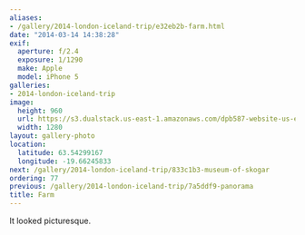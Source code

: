 ```yaml
---
aliases:
- /gallery/2014-london-iceland-trip/e32eb2b-farm.html
date: "2014-03-14 14:38:28"
exif:
  aperture: f/2.4
  exposure: 1/1290
  make: Apple
  model: iPhone 5
galleries:
- 2014-london-iceland-trip
image:
  height: 960
  url: https://s3.dualstack.us-east-1.amazonaws.com/dpb587-website-us-east-1/asset/gallery/2014-london-iceland-trip/e32eb2b-farm~1280.jpg
  width: 1280
layout: gallery-photo
location:
  latitude: 63.54299167
  longitude: -19.66245833
next: /gallery/2014-london-iceland-trip/833c1b3-museum-of-skogar
ordering: 77
previous: /gallery/2014-london-iceland-trip/7a5ddf9-panorama
title: Farm
---
```


It looked picturesque.
